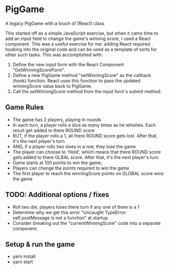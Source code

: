# PigGame

A legacy PigGame with a touch of (React) class

This started off as a simple JavaScript exercise, but when it came time to add an input field to change
the game's winning score, I used a React component. This was a useful exercise for me: adding React required
hooking into the original code and can be used as a template of sorts for other such tasks. This was
accomplished with:

1. Define the new input form with the React Component "GetWinningScoreForm".
1. Define a new PigGame method "setWinningScore" as the callback (hook) function. React uses this function to pass
the updated winningScore value back to PigGame.
1. Call the setWinningScore method from the input form's submit method.


## Game Rules

* The game has 2 players, playing in rounds
* In each turn, a player rolls a dice as many times as he whishes. Each result get added to there ROUND score
* BUT, if the player rolls a 1, all there ROUND score gets lost. After that, it's the next player's turn
* AND, if a player rolls two sixes in a row, they lose the game
* The player can choose to 'Hold', which means that there ROUND score gets added to there GLBAL score. After that, it's the next player's turn
* Game starts at 100 points to win the game;
* Players can change the points required to win the game
* The first player to reach the winningScore points on GLOBAL score wins the game

## TODO: Additional options / fixes
* Roll two die; players loses there turn if any one of them is a 1
* Determine why we get this error "Uncaught TypeError: self.postMessage is not a function" at startup
* Consider breaking out the "currentWinningScore" code into a separate component.

## Setup & run the game
* yarn install
* yarn start

